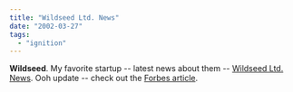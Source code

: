 ```yaml
---
title: "Wildseed Ltd. News"
date: "2002-03-27"
tags: 
  - "ignition"
---
```


**Wildseed**. My favorite startup -- latest news about them -- [Wildseed Ltd. News](http://www.wildseed.com/news/default.asp). Ooh update -- check out the [Forbes article](http://www.forbes.com/2002/04/03/0403wildseed.html).
